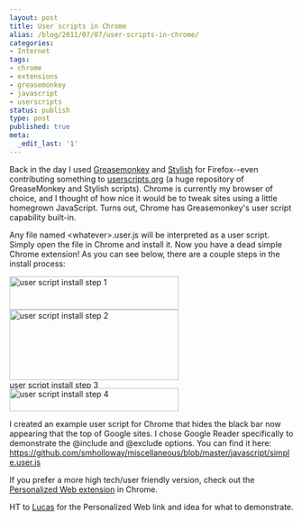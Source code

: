 ```yaml
---
layout: post
title: User scripts in Chrome
alias: /blog/2011/07/07/user-scripts-in-chrome/
categories:
- Internet
tags:
- chrome
- extensions
- greasemonkey
- javascript
- userscripts
status: publish
type: post
published: true
meta:
  _edit_last: '1'
---
```

Back in the day I used <a title="Firefox addon: Greasemonkey" href="https://addons.mozilla.org/en-US/firefox/addon/greasemonkey/">Greasemonkey</a> and <a title="Firefox addon: Stylish" href="https://addons.mozilla.org/en-US/firefox/addon/stylish/">Stylish</a> for Firefox--even contributing something to <a title="Userscripts dot org" href="http://www.userscripts.org">userscripts.org</a> (a huge repository of GreaseMonkey and Stylish scripts). Chrome is currently my browser of choice, and I thought of how nice it would be to tweak sites using a little homegrown JavaScript. Turns out, Chrome has Greasemonkey's user script capability built-in.

Any file named &lt;whatever&gt;.user.js will be interpreted as a user script. Simply open the file in Chrome and install it. Now you have a dead simple Chrome extension! As you can see below, there are a couple steps in the install process:

<img class="size-medium wp-image-1373" title="user script install step 1" src="/images/userscript-install-1-300x59.png" alt="user script install step 1" width="300" height="59" />

 <br style="clear:both;"/>

<img class="size-medium wp-image-1374" title="user script install step 2" src="/images/userscript-install-2-300x125.png" alt="user script install step 2" width="300" height="125" />

 <br style="clear:both;"/>

<img class="size-medium wp-image-1375" title="user script install step 3" src="/images/userscript-install-3-300x14.png" alt="user script install step 3" width="300" height="14" />

 <br style="clear:both;"/>

<img class="size-medium wp-image-1376" title="user script install step 4" src="/images/userscript-install-4-300x41.png" alt="user script install step 4" width="300" height="41" />

 <br style="clear:both;"/>

I created an example user script for Chrome that hides the black bar now appearing that the top of Google sites. I chose Google Reader specifically to demonstrate the @include and @exclude options. You can find it here:  <a href="https://github.com/smholloway/miscellaneous/blob/master/javascript/simple.user.js" title="Seth Holloway's GitHub: simple user script">https://github.com/smholloway/miscellaneous/blob/master/javascript/simple.user.js</a>

If you prefer a more high tech/user friendly version, check out the <a title="Chrome Extension: Personalized Web" href="https://chrome.google.com/webstore/detail/plcnnpdmhobdfbponjpedobekiogmbco#">Personalized Web extension</a> in Chrome.

HT to <a title="Lucas Wiman" href="http://twitter.com/#!/lucaswiman">Lucas</a> for the Personalized Web link and idea for what to demonstrate.
